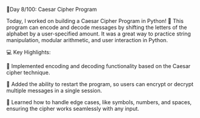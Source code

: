 🚀Day 8/100: Caesar Cipher Program

Today, I worked on building a Caesar Cipher Program in Python! 🐍
This program can encode and decode messages by shifting the letters of the alphabet by a user-specified amount. 
It was a great way to practice string manipulation, modular arithmetic, and user interaction in Python.

💻 Key Highlights:

🔑 Implemented encoding and decoding functionality based on the Caesar cipher technique.

🔄 Added the ability to restart the program, so users can encrypt or decrypt multiple messages in a single session.

🤔 Learned how to handle edge cases, like symbols, numbers, and spaces, ensuring the cipher works seamlessly with any input.
